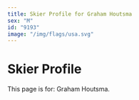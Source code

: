 ```yaml
---
title: Skier Profile for Graham Houtsma
sex: "M"
id: "9193"
image: "/img/flags/usa.svg" 
---
```


# Skier Profile

This page is for: Graham Houtsma.
    